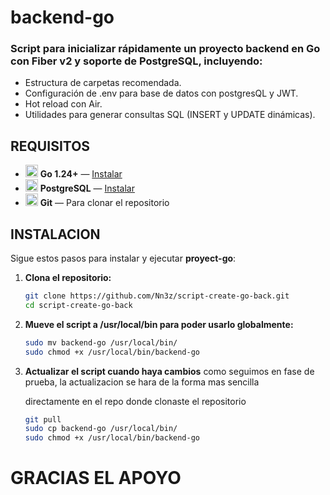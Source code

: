 # backend-go
### Script para inicializar rápidamente un proyecto backend en Go con Fiber v2 y soporte de PostgreSQL, incluyendo:
- Estructura de carpetas recomendada.
- Configuración de .env para base de datos con postgresQL y JWT.
- Hot reload con Air.
- Utilidades para generar consultas SQL (INSERT y UPDATE dinámicas).

## REQUISITOS
- <img src="https://cdn.jsdelivr.net/gh/devicons/devicon/icons/go/go-original.svg" width="20" height="20"> **Go 1.24+** — [Instalar](https://go.dev/dl/)
- <img src="https://cdn.jsdelivr.net/gh/devicons/devicon/icons/postgresql/postgresql-original.svg" width="20" height="20"> **PostgreSQL** — [Instalar](https://www.postgresql.org/download/)
- <img src="https://cdn.jsdelivr.net/gh/devicons/devicon/icons/git/git-original.svg" width="20" height="20"> **Git** — Para clonar el repositorio

## INSTALACION

Sigue estos pasos para instalar y ejecutar **proyect-go**:

1. **Clona el repositorio:**
    ```bash
    git clone https://github.com/Nn3z/script-create-go-back.git
    cd script-create-go-back
    ```

2. **Mueve el script a /usr/local/bin para poder usarlo globalmente:**  
    ```bash
    sudo mv backend-go /usr/local/bin/
    sudo chmod +x /usr/local/bin/backend-go
    ```

3. **Actualizar el script cuando haya cambios**
    como seguimos en fase de prueba, la actualizacion se hara de la forma mas sencilla

    directamente en el repo donde clonaste el repositorio
    ```bash
    git pull
    sudo cp backend-go /usr/local/bin/
    sudo chmod +x /usr/local/bin/backend-go
    ```



# GRACIAS EL APOYO
